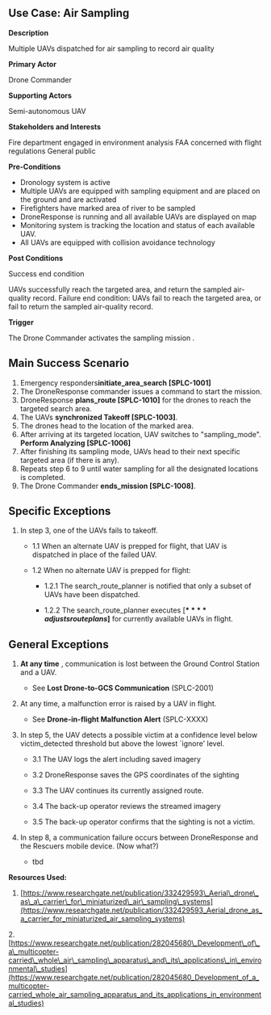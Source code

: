 ## Use Case: Air Sampling

**Description**

Multiple UAVs dispatched for air sampling to record air quality

**Primary Actor**

Drone Commander

**Supporting Actors**

Semi-autonomous UAV

**Stakeholders and Interests**

Fire department engaged in environment analysis
 FAA concerned with flight regulations
 General public

**Pre-Conditions**

- Dronology system is active
- Multiple UAVs are equipped with sampling equipment and are placed on the ground and are activated
- Firefighters have marked area of river to be sampled
- DroneResponse is running and all available UAVs are displayed on map
- Monitoring system is tracking the location and status of each available UAV.
- All UAVs are equipped with collision avoidance technology

**Post Conditions**

Success end condition

UAVs successfully reach the targeted area, and return the sampled air-quality record.
Failure end condition:
 UAVs fail to reach the targeted area, or fail to return the sampled air-quality record.

**Trigger**

The Drone Commander activates the sampling mission .

## Main Success Scenario

1. Emergency responders**initiate\_area\_search [SPLC-1001]**
2. The DroneResponse commander issues a command to start the mission.
3. DroneResponse **plans\_route [SPLC-1010]** for the drones to reach the targeted search area.
4. The UAVs **synchronized Takeoff [SPLC-1003]**.
5. The drones head to the location of the marked area.
6. After arriving at its targeted location, UAV switches to &quot;sampling\_mode&quot;. **Perform Analyzing [SPLC-1006]**
7. After finishing its sampling mode, UAVs head to their next specific targeted area (if there is any).
8. Repeats step 6 to 9 until water sampling for all the designated locations is completed.
9. The Drone Commander **ends\_mission [SPLC-1008]**.

## Specific Exceptions

1. In step 3, one of the UAVs fails to takeoff.

   * 1.1 When an alternate UAV is prepped for flight, that UAV is dispatched in place of the failed UAV.

   * 1.2 When no alternate UAV is prepped for flight:

      * 1.2.1 The search\_route\_planner is notified that only a subset of UAVs have been dispatched.

      * 1.2.2 The search\_route\_planner executes [**$**** adjusts route plans$]** for currently available UAVs in flight.

## General Exceptions

1. **At any time** , communication is lost between the Ground Control Station and a UAV.

   * See **Lost Drone-to-GCS Communication** (SPLC-2001)

1. At any time, a malfunction error is raised by a UAV in flight.
   * See **Drone-in-flight Malfunction Alert** (SPLC-XXXX)

3. In step 5, the UAV detects a possible victim at a confidence level below victim\_detected threshold but above the lowest `ignore&#39; level.

   * 3.1 The UAV logs the alert including saved imagery

   * 3.2 DroneResponse saves the GPS coordinates of the sighting

   * 3.3 The UAV continues its currently assigned route.

   * 3.4 The back-up operator reviews the streamed imagery

   * 3.5 The back-up operator confirms that the sighting is not a victim.

4. In step 8, a communication failure occurs between DroneResponse and the Rescuers mobile device. (Now what?)

   * tbd 
   
**Resources Used:**

1. [https://www.researchgate.net/publication/332429593\_Aerial\_drone\_as\_a\_carrier\_for\_miniaturized\_air\_sampling\_systems](https://www.researchgate.net/publication/332429593_Aerial_drone_as_a_carrier_for_miniaturized_air_sampling_systems)

2.[https://www.researchgate.net/publication/282045680\_Development\_of\_a\_multicopter-carried\_whole\_air\_sampling\_apparatus\_and\_its\_applications\_in\_environmental\_studies](https://www.researchgate.net/publication/282045680_Development_of_a_multicopter-carried_whole_air_sampling_apparatus_and_its_applications_in_environmental_studies)
